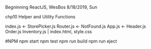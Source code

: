 Begninning ReactJS, WesBos
8/18/2019, Sun

chp10 Helper and Utility Functions

index.js               <- StorePicker.js
            Router.js  <- NotFound.js
            App.js <- Header.js
                      Order.js
                      Inventory.js
   |
index.html, style.css


#NPM
npm start
npm test
npm run build
npm run eject

